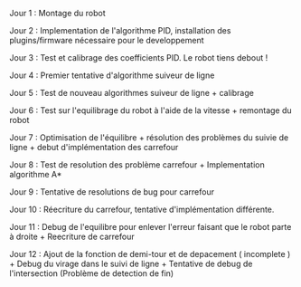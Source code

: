 Jour 1 : Montage du robot

Jour 2 : Implementation de l'algorithme PID, installation des plugins/firmware nécessaire pour le developpement

Jour 3 : Test et calibrage des coefficients PID. Le robot tiens debout !

Jour 4 : Premier tentative d'algorithme suiveur de ligne

Jour 5 : Test de nouveau algorithmes suiveur de ligne + calibrage 

Jour 6 : Test sur l'equilibrage du robot à l'aide de la vitesse + remontage du robot

Jour 7 : Optimisation de l'équilibre + résolution des problèmes du suivie de ligne + debut d'implémentation des carrefour

Jour 8 : Test de resolution des problème carrefour + Implementation algorithme A*

Jour 9 : Tentative de resolutions de bug pour carrefour

Jour 10 : Réecriture du carrefour, tentative d'implémentation différente.

Jour 11 : Debug de l'equilibre pour enlever l'erreur faisant que le robot parte à droite + Reecriture de carrefour

Jour 12 : Ajout de la fonction de demi-tour et de depacement ( incomplete ) + Debug du virage dans le suivi de ligne + Tentative de debug de l'intersection (Problème de detection de fin)

